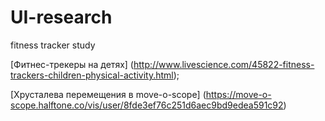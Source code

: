 UI-research
===========

fitness tracker study

[Фитнес-трекеры на детях] (http://www.livescience.com/45822-fitness-trackers-children-physical-activity.html);

[Хрусталева перемещения в move-o-scope] (https://move-o-scope.halftone.co/vis/user/8fde3ef76c251d6aec9bd9edea591c92)
